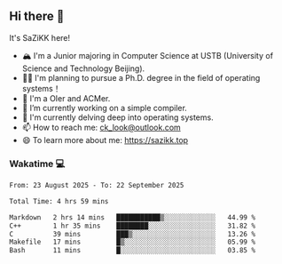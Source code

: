 ## Hi there 👋

It's SaZiKK here!

- 🏔️ I'm a Junior majoring in Computer Science  at USTB (University of Science and Technology Beijing).
- 🧑‍🎓 I'm planning to pursue a Ph.D. degree in the field of operating systems！
- 🚀 I'm a OIer and ACMer.
- 🔭 I’m currently working on a simple compiler.
- 🌱 I'm currently delving deep into operating systems.
- 📫 How to reach me: ck_look@outlook.com
- 😄 To learn more about me: https://sazikk.top

  
<!--
**SaZiKK/SaZiKK** is a ✨ _special_ ✨ repository because its `README.md` (this file) appears on your GitHub profile.

Here are some ideas to get you started:

- 🔭 I’m currently working on ...
- 🌱 I’m currently learning ...
- 👯 I’m looking to collaborate on ...
- 🤔 I’m looking for help with ...
- 💬 Ask me about ...
- 📫 How to reach me: ...
- 😄 Pronouns: ...
- ⚡ Fun fact: ...
-->

### Wakatime 💻

<!--START_SECTION:waka-->

```txt
From: 23 August 2025 - To: 22 September 2025

Total Time: 4 hrs 59 mins

Markdown   2 hrs 14 mins   ███████████▒░░░░░░░░░░░░░   44.99 %
C++        1 hr 35 mins    ████████░░░░░░░░░░░░░░░░░   31.82 %
C          39 mins         ███▒░░░░░░░░░░░░░░░░░░░░░   13.26 %
Makefile   17 mins         █▒░░░░░░░░░░░░░░░░░░░░░░░   05.99 %
Bash       11 mins         █░░░░░░░░░░░░░░░░░░░░░░░░   03.85 %
```

<!--END_SECTION:waka-->
